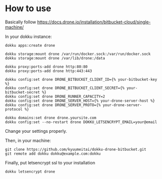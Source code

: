 # How to use

Basically follow https://docs.drone.io/installation/bitbucket-cloud/single-machine/

In your dokku instance:
```
dokku apps:create drone

dokku storage:mount drone /var/run/docker.sock:/var/run/docker.sock
dokku storage:mount drone /var/lib/drone:/data

dokku proxy:ports-add drone http:80:80
dokku proxy:ports-add drone http:443:443

dokku config:set drone DRONE_BITBUCKET_CLIENT_ID={% your-bitbucket-key %}
dokku config:set drone DRONE_BITBUCKET_CLIENT_SECRET={% your-bitbucket-secret %}
dokku config:set drone DRONE_RUNNER_CAPACITY=2
dokku config:set drone DRONE_SERVER_HOST={% your-drone-server-host %}
dokku config:set drone DRONE_SERVER_PROTO={% your-drone-server-protocol %}

dokku domains:set drone drone.yoursite.com
dokku config:set --no-restart drone DOKKU_LETSENCRYPT_EMAIL=your@email

```
Change your settings properly.

Then, in your machine:
```
git clone https://github.com/kyuumeitai/dokku-drone-bitbucket.git
git remote add dokku dokku@example.com:dokku
```

Finally, put letsencrypt ssl to your installation

```
dokku letsencrypt drone
```